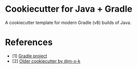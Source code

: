 # Cookiecutter for Java + Gradle

A cookiecutter template for modern Gradle (v8) builds of Java.

# References

- [1] [Gradle project](https://gradle.org/install/)
- [2] [Older cookiecutter by @m-x-k](https://github.com/m-x-k/cookiecutter-java)